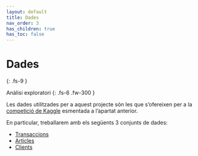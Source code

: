 ```yaml
---
layout: default
title: Dades
nav_order: 3
has_children: true
has_toc: false
---
```


# Dades
{: .fs-9 }

Anàlisi exploratori
{: .fs-6 .fw-300 }

Les dades utilitzades per a aquest projecte són les que s’ofereixen per a la [competició de Kaggle](https://www.kaggle.com/competitions/h-and-m-personalized-fashion-recommendations/data) esmentada a l’apartat anterior.

En particular, treballarem amb els següents 3 conjunts de dades:
-	[Transaccions](dades-transaccions.md)
-	[Articles](dades-articles.md)
-	[Clients](dades-clients.md)


